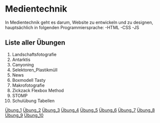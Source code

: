 # Medientechnik
In Medientechnik geht es darum, Website zu entwickeln und zu designen, hauptsächlich in folgenden Programmiersprache:
-HTML
-CSS
-JS
## Liste aller Übungen
1. Landschaftsfotografie
1. Antarktis
1. Canyoning
1. Selektoren_Plastikmüll
1. News
1. Boxmodell Tasty
1. Makrofotografie
1. Zickzack Flexbox Method
1. STOMP
1. Schulübung Tabellen





[Übung_1](https://github.com/Tobias-Huch/Test1/tree/main/%C3%9Cbung%201%20-%20Landschaftsfotografie)
[Übung_2](https://github.com/Tobias-Huch/Test1/tree/main/%C3%9Cbung%202%20-%20Antarktis)
[Übung_3](https://github.com/Tobias-Huch/Test1/tree/main/%C3%9Cbung%203%20-%20Canyoning)
[Übung_4](https://github.com/Tobias-Huch/Test1/tree/main/%C3%9Cbung%204%20-%20Selektoren%20Plastikm%C3%BCll)
[Übung_5](https://github.com/Tobias-Huch/Test1/tree/main/%C3%9Cbung%205%20-%20News)
[Übung_6](https://github.com/Tobias-Huch/Test1/tree/main/%C3%9Cbung%206%20-%20Boxmodell%20Tasty)
[Übung_7](https://github.com/Tobias-Huch/Test1/tree/main/%C3%9Cbung%207%20-%20Makrofotografie)
[Übung_8](https://github.com/Tobias-Huch/Test1/tree/main/%C3%9Cbung%208%20-%20Zickzack%20Flexbox%20Method)
[Übung_9](https://github.com/Tobias-Huch/Test1/tree/main/%C3%9Cbung%209%20-%20STOMP)
[Übung_10](https://github.com/Tobias-Huch/Test1/tree/main/%C3%9Cbung%2010%20-%20Schul%C3%BCbung%20Tabellen)



